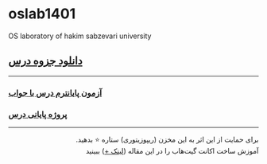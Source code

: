 # oslab1401
OS laboratory of hakim sabzevari university

<h2><a href="https://github.com/EnAnsari/oslab1401/releases/tag/1.0.1">دانلود جزوه درس</a></h2><hr>
<h3><a href="https://github.com/EnAnsari/oslab1401/tree/main/final-exam">آزمون پایانترم درس با جواب</a></h2>
<h3><a href="https://github.com/EnAnsari/oslab1401/tree/main/project">پروژه پایانی درس</a></h2>
<hr>
<div dir=rtl>
برای حمایت از این اثر به این مخزن (ریپوزیتوری) ستاره ⭐ بدهید.
<br>
آموزش ساخت اکانت گیت‌هاب را در این مقاله (<a href="https://vrgl.ir/hGsW9">لینک +</a>) ببینید
</div>
